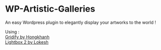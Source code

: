 # WP-Artistic-Galleries
An easy Wordpress plugin to elegantly display your artworks to the world !

Using :</br>
<a href="https://github.com/hongkhanh/gridify">Gridify by Hongkhanh</a></br>
<a href="https://github.com/lokesh/lightbox2">Lightbox 2 by Lokesh</a>
